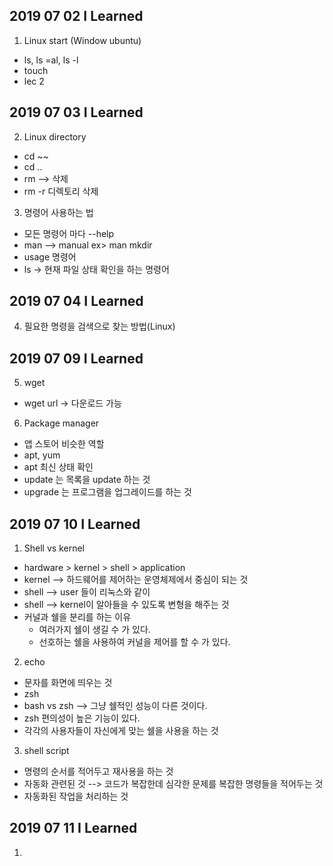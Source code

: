 ## 2019 07 02 I Learned
1. Linux start (Window ubuntu)
  - ls, ls =al, ls -l
  - touch
  - lec 2
  
## 2019 07 03 I Learned
2. Linux directory
  - cd ~~
  - cd ..
  - rm --> 삭제
  - rm -r 디렉토리 삭제

3. 명령어 사용하는 법
  - 모든 명령어 마다 --help
  - man --> manual ex> man mkdir
  - usage 명령어
  - ls -> 현재 파일 상태 확인을 하는 명령어

## 2019 07 04 I Learned 
4. 필요한 명령을 검색으로 찾는 방법(Linux)
 
## 2019 07 09 I Learned
5. wget 
  - wget url -> 다운로드 가능
  
6. Package manager
  - 앱 스토어 비슷한 역할
  - apt, yum 
  - apt 최신 상태 확인
  - update 는 목록을 update 하는 것
  - upgrade 는 프로그램을 업그레이드를 하는 것
  
## 2019 07 10 I Learned
1. Shell vs kernel
  - hardware > kernel > shell > application
  - kernel --> 하드웨어를 제어하는 운영체제에서 중심이 되는 것
  - shell --> user 들이 리눅스와 같이
  - shell --> kernel이 알아들을 수 있도록 변형을 해주는 것
  - 커널과 쉘을 분리를 하는 이유
    - 여러가지 쉘이 생길 수 가 있다. 
    - 선호하는 쉘을 사용하여 커널을 제어를 할 수 가 있다. 
    
2. echo
  - 문자를 화면에 띄우는 것
  - zsh
  - bash vs zsh --> 그냥 쉘적인 성능이 다른 것이다. 
  - zsh 편의성이 높은 기능이 있다.
  - 각각의 사용자들이 자신에게 맞는 쉘을 사용을 하는 것

3. shell script
  - 명령의 순서를 적어두고 재사용을 하는 것
  - 자동화 관련된 것 --> 코드가 복잡한데 심각한 문제를 복잡한 명령들을 적어두는 것
  - 자동화된 작업을 처리하는 것

## 2019 07 11 I Learned
1. 
